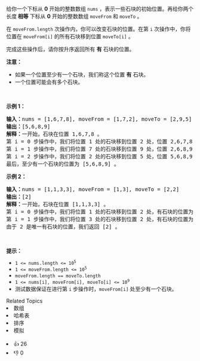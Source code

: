 <p>给你一个下标从 <strong>0</strong>&nbsp;开始的整数数组&nbsp;<code>nums</code>&nbsp;，表示一些石块的初始位置。再给你两个长度<strong>&nbsp;相等</strong>&nbsp;下标从 <strong>0</strong>&nbsp;开始的整数数组&nbsp;<code>moveFrom</code> 和&nbsp;<code>moveTo</code>&nbsp;。</p>

<p>在&nbsp;<code>moveFrom.length</code>&nbsp;次操作内，你可以改变石块的位置。在第&nbsp;<code>i</code>&nbsp;次操作中，你将位置在&nbsp;<code>moveFrom[i]</code>&nbsp;的所有石块移到位置&nbsp;<code>moveTo[i]</code>&nbsp;。</p>

<p>完成这些操作后，请你按升序返回所有 <strong>有</strong>&nbsp;石块的位置。</p>

<p><strong>注意：</strong></p>

<ul> 
 <li>如果一个位置至少有一个石块，我们称这个位置 <strong>有</strong>&nbsp;石块。</li> 
 <li>一个位置可能会有多个石块。</li> 
</ul>

<p>&nbsp;</p>

<p><strong>示例 1：</strong></p>

<pre>
<b>输入：</b>nums = [1,6,7,8], moveFrom = [1,7,2], moveTo = [2,9,5]
<b>输出：</b>[5,6,8,9]
<b>解释：</b>一开始，石块在位置 1,6,7,8 。
第 i = 0 步操作中，我们将位置 1 处的石块移到位置 2 处，位置 2,6,7,8 有石块。
第 i = 1 步操作中，我们将位置 7 处的石块移到位置 9 处，位置 2,6,8,9 有石块。
第 i = 2 步操作中，我们将位置 2 处的石块移到位置 5 处，位置 5,6,8,9 有石块。
最后，至少有一个石块的位置为 [5,6,8,9] 。</pre>

<p><strong>示例 2：</strong></p>

<pre>
<strong>输入：</strong>nums = [1,1,3,3], moveFrom = [1,3], moveTo = [2,2]
<b>输出：</b>[2]
<b>解释：</b>一开始，石块在位置 [1,1,3,3] 。
第 i = 0 步操作中，我们将位置 1 处的石块移到位置 2 处，有石块的位置为 [2,2,3,3] 。
第 i = 1 步操作中，我们将位置 3 处的石块移到位置 2 处，有石块的位置为 [2,2,2,2] 。
由于 2 是唯一有石块的位置，我们返回 [2] 。
</pre>

<p>&nbsp;</p>

<p><strong>提示：</strong></p>

<ul> 
 <li><code>1 &lt;= nums.length &lt;= 10<sup>5</sup></code></li> 
 <li><code>1 &lt;= moveFrom.length &lt;= 10<sup>5</sup></code></li> 
 <li><code>moveFrom.length == moveTo.length</code></li> 
 <li><code>1 &lt;= nums[i], moveFrom[i], moveTo[i] &lt;= 10<sup>9</sup></code></li> 
 <li>测试数据保证在进行第&nbsp;<code>i</code>&nbsp;步操作时，<code>moveFrom[i]</code>&nbsp;处至少有一个石块。</li> 
</ul>

<div><div>Related Topics</div><div><li>数组</li><li>哈希表</li><li>排序</li><li>模拟</li></div></div><br><div><li>👍 26</li><li>👎 0</li></div>
